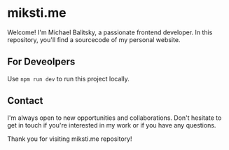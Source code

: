 # miksti.me

Welcome! I'm Michael Balitsky, a passionate frontend developer. In this repository, you'll find a sourcecode of my personal website.

## For Deveolpers

Use `npm run dev` to run this project locally.

## Contact

I'm always open to new opportunities and collaborations. Don't hesitate to get in touch if you're interested in my work or if you have any questions.

Thank you for visiting miksti.me repository!
